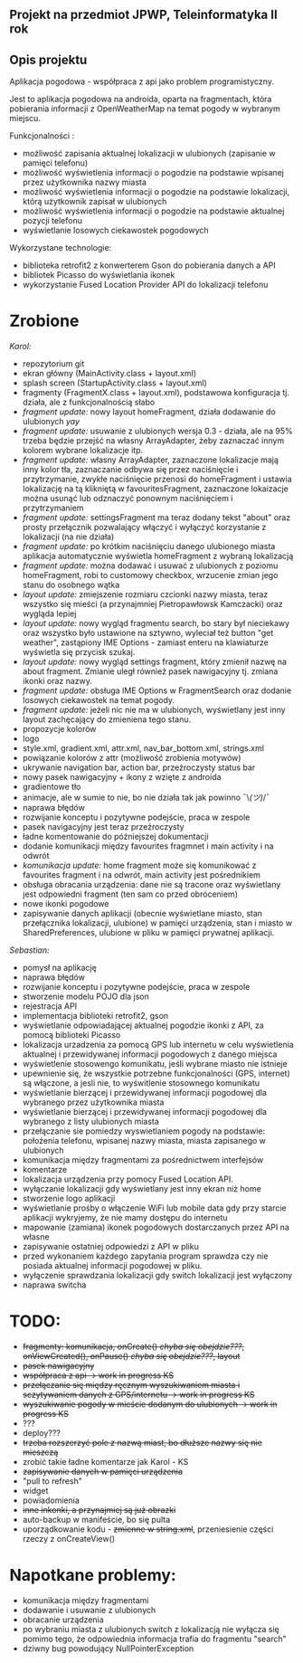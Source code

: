 ## Projekt na przedmiot JPWP, Teleinformatyka II rok

## Opis projektu

Aplikacja pogodowa - współpraca z api jako problem programistyczny.

Jest to aplikacja pogodowa na androida, oparta na fragmentach, która pobierania informacji z OpenWeatherMap na temat pogody w wybranym miejscu.

Funkcjonalności :
- możliwość zapisania aktualnej lokalizacji w ulubionych (zapisanie w pamięci telefonu)
- możliwość wyświetlenia informacji o pogodzie na podstawie wpisanej przez użytkownika nazwy miasta
- możliwość wyświetlenia informacji o pogodzie na podstawie lokalizacji, którą użytkownik zapisał w ulubionych
- możliwość wyświetlenia informacji o pogodzie na podstawie aktualnej pozycji telefonu
- wyświetlanie losowych ciekawostek pogodowych

Wykorzystane technologie:
- biblioteka retrofit2 z konwerterem Gson do pobierania danych a API
- bibliotek Picasso do wyświetlania ikonek
- wykorzystanie Fused Location Provider API do lokalizacji telefonu




# Zrobione
*Karol:*
- repozytorium git
- ekran główny (MainActivity.class + layout.xml)
- splash screen (StartupActivity.class + layout.xml)
- fragmenty (FragmentX.class + layout.xml), podstawowa konfiguracja tj. działa, ale z funkcjonalnością słabo
- *fragment update:* nowy layout homeFragment, działa dodawanie do ulubionych *yay*
- *fragment update:* usuwanie z ulubionych wersja 0.3 - działa, ale na 95% trzeba będzie przejść na własny ArrayAdapter, 
                     żeby zaznaczać innym kolorem wybrane lokalizacje itp.
- *fragment update:* własny ArrayAdapter, zaznaczone lokalizacje mają inny kolor tła, zaznaczanie odbywa się przez naciśnięcie i                              przytrzymanie, zwykłe naciśnięcie przenosi do homeFragment i ustawia lokalizację na tą klikniętą w                                      favouritesFragment, zaznaczone lokaizacje można usunąć lub odznaczyć ponownym naciśnięciem i przytrzymaniem
- *fragment update:* settingsFragment ma teraz dodany tekst "about" oraz prosty przełącznik pozwalający włączyć i wyłączyć korzystanie z                      lokalizacji (na nie działa)
- *fragment update:* po krótkim naciśnięciu danego ulubionego miasta aplikacja automatycznie wyświetla homeFragment z wybraną                                lokalizacją
- *fragment update:* można dodawać i usuwać z ulubionych z poziomu homeFragment, robi to customowy checkbox, wrzucenie zmian jego stanu                      do osobnego wątka
- *layout update:* zmiejszenie rozmiaru czcionki nazwy miasta, teraz wszystko się mieści (a przynajmniej Pietropawłowsk Kamczacki) oraz                    wygląda lepiej
- *layout update:* nowy wygląd fragmentu search, bo stary był nieciekawy oraz wszystko było ustawione na sztywno, wyleciał też button                      "get weather", zastąpiony IME Options - zamiast enteru na klawiaturze wyświetla się przycisk szukaj.
- *layout update:* nowy wygląd settings fragment, który zmienił nazwę na about fragment. Zmianie uległ również pasek nawigacyjny tj.                        zmiana ikonki oraz nazwy.
- *fragment update:* obsługa IME Options w FragmentSearch oraz dodanie losowych ciekawostek na temat pogody.
- *fragment update:* jeżeli nic nie ma w ulubionych, wyświetlany jest inny layout zachęcający do zmieniena tego stanu.
- propozycje kolorów
- logo
- style.xml, gradient.xml, attr.xml, nav_bar_bottom.xml, strings.xml
- powiązanie kolorów z attr (możliwość zrobienia motywów)
- ukrywanie navigation bar, action bar, przeźroczysty status bar
- nowy pasek nawigacyjny + ikony z wzięte z androida
- gradientowe tło
- animacje, ale w sumie to nie, bo nie działa tak jak powinno ¯\\_(ツ)_/¯
- naprawa błędów
- rozwijanie konceptu i pozytywne podejście, praca w zespole
- pasek navigacyjny jest teraz przeźroczysty
- ładne komentowanie do późniejszej dokumentacji
- dodanie komunikacji między favourites fragmnet i main activity i na odwrót
- *komunikacja update:* home fragment może się komunikować z favourites fragment i na odwrót, main activity jest pośrednikiem
- obsługa obracania urządzenia: dane nie są tracone oraz wyświetlany jest odpowiedni fragment (ten sam co przed obróceniem)
- nowe ikonki pogodowe
- zapisywanie danych aplikacji (obecnie wyświetlane miasto, stan przełącznika lokalizacji, ulubione) w pamięci urządzenia, stan i miasto w SharedPreferences, ulubione w pliku w pamięci prywatnej aplikacji.

*Sebastian:*
- pomysł na aplikację
- naprawa błędów
- rozwijanie konceptu i pozytywne podejście, praca w zespole
- stworzenie modelu POJO dla json
- rejestracja API
- implementacja biblioteki retrofit2, gson
- wyświetlanie odpowiadającej aktualnej pogodzie ikonki z API, za pomocą biblioteki Picasso
- lokalizacja urzadzenia za pomocą GPS lub internetu w celu wyświetlenia aktualnej i przewidywanej informacji pogodowych z danego miejsca 
- wyświetlenie stosowengo komunikatu, jeśli wybrane miasto nie istnieje
- upewnienie się, że wszystkie potrzebne funkcjonalności (GPS, internet) są włączone, a jesli nie, to wyświtlenie stosownego komunikatu 
- wyświetlanie bierzącej i przewidywanej informacji pogodowej dla wybranego przez użytkownika miasta 
- wyświetlanie bierzącej i przewidywanej informacji pogodowej dla wybranego z listy ulubionych miasta  
- przełączanie sie pomiedzy wyswietlaniem pogody na podstawie: położenia telefonu, wpisanej nazwy miasta, miasta zapisanego w ulubionych
- komunikacja między fragmentami za pośrednictwem interfejsów
- komentarze
- lokalizacja urządzenia przy pomocy Fused Location API.
- wyłączanie lokalizacji gdy wyświetlany jest inny ekran niż home
- stworzenie logo aplikacji
- wyświetlanie prośby o włączenie WiFi lub mobile data gdy przy starcie aplikacji wykryjemy, że nie mamy dostępu do internetu
- mapowanie (zamiana) ikonek pogodowych dostarczanych przez API na własne
- zapisywanie ostatniej odpowiedzi z API w pliku
- przed wykonaniem każdego zapytania program sprawdza czy nie posiada aktualnej informacji pogodowej w pliku.
- wyłączenie sprawdzania lokalizacji gdy switch lokalizacji jest wyłączony
- naprawa switcha

# TODO:
- ~~fragmenty: komunikacja, onCreate() *chyba się obejdzie???*, onViewCreated(), onPause() *chyba się obejdzie???*, layout~~
- ~~pasek nawigacyjny~~
- ~~współpraca z api -> work in progress KS~~
- ~~przełączanie się między ręcznym wyszukiwaniem miasta i sczytywaniem danych z GPS/internetu -> work in progress KS~~
- ~~wyszukiwanie pogody w mieście dodanym do ulubionych -> work in progress KS~~
- ???
- deploy???
- ~~trzeba rozszerzyć pole z nazwą miast, bo dłuższe nazwy się nie mieszczą~~
- zrobić takie ładne komentarze jak Karol - KS
- ~~zapisywanie danych w pamięci urządzenia~~
- "pull to refresh"
- widget
- powiadomienia
- ~~inne inkonki, a przynajmiej są już obrazki~~
- auto-backup w manifeście, bo się pulta
- uporządkowanie kodu - ~~zmienne w string.xml~~, przeniesienie części rzeczy z onCreateView()


# Napotkane problemy:
- komunikacja między fragmentami
- dodawanie i usuwanie z ulubionych
- obracanie urządzenia
- po wybraniu miasta z ulubionych switch z lokalizacją nie wyłącza się pomimo tego, że odpowiednia informacja trafia do fragmentu "search"
- dziwny bug powodujący NullPointerException
